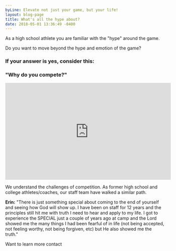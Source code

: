 ```yaml
---
byLine: Elevate not just your game, but your life!
layout: blog-page
title: What's all the hype about?
date: 2018-05-01 13:36:49 -0400
---
```

As a high school athlete you are familiar with the "hype" around the game.

Do you want to move beyond the hype and emotion of the game?  

### **If your answer is yes, consider this:**  

### **"Why do you compete?"**    

<iframe width="525" height="307" src="https://www.youtube.com/embed/Ge3m6CKUIW8" frameborder="0" allow="autoplay; encrypted-media" allowfullscreen></iframe>

We understand the challenges of competition.  As former high school and college athletes/coaches, our staff team have walked a similar path.

**Erin:**  "There is just something special about coming to the end of yourself and seeing how God will show up. I have been on staff for 12 years and the principles still hit me with truth I need to hear and apply to my life. I got to experience the SPECIAL just a couple of years ago at camp and the Lord showed me the many things I had been fearful of in life (not being accepted, not feeling worthy, not being forgiven, etc) but He also showed me the truth."

Want to learn more contact 